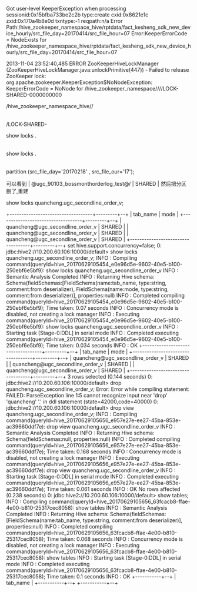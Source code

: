 Got user-level KeeperException when processing sessionid:0x15bfba733be2c2b type:create cxid:0x8621e1c zxid:0x170a4b8e0d txntype:-1 reqpath:n/a Error Path:/hive_zookeeper_namespace_hive/rptdata/fact_kesheng_sdk_new_device_hourly/src_file_day=20170414/src_file_hour=07 Error:KeeperErrorCode = NodeExists for /hive_zookeeper_namespace_hive/rptdata/fact_kesheng_sdk_new_device_hourly/src_file_day=20170414/src_file_hour=07






2013-11-04 23:52:40,485 ERROR ZooKeeperHiveLockManager (ZooKeeperHiveLockManager.java:unlockPrimitive(447)) - Failed to release ZooKeeper lock:
org.apache.zookeeper.KeeperException$NoNodeException: KeeperErrorCode = NoNode for /hive_zookeeper_namespace/<hiveDBName>/<Table>/<PARTITION>/LOCK-SHARED-0000000000


/hive_zookeeper_namespace_hive/<hiveDBName>/<Table>/LOCK-SHARED-



show locks <hiveDBName>.<Table>

show locks <hiveDBName>.<Table> partition (src_file_day='20170218' , src_file_our='17'); 

可以看到 
| <hiveDBName>@ugc_90103_bossmonthorderlog_test@<PARTITION>/<PARTITION> | SHARED     |
然后把分区删了,重建



show locks quancheng.ugc_secondline_order_v;

+-----------------------------------+---------+--+
|             tab_name              |  mode   |
+-----------------------------------+---------+--+
| quancheng@ugc_secondline_order_v  | SHARED  |
| quancheng@ugc_secondline_order_v  | SHARED  |
| quancheng@ugc_secondline_order_v  | SHARED  |
+-----------------------------------+---------+--+
set hive.support.concurrency=false;
0: jdbc:hive2://10.200.60.106:10000/default> show locks quancheng.ugc_secondline_order_v;
INFO  : Compiling command(queryId=hive_20170629105454_e0e96d5e-9602-40e5-b100-250ebf6e5bf9): show locks quancheng.ugc_secondline_order_v
INFO  : Semantic Analysis Completed
INFO  : Returning Hive schema: Schema(fieldSchemas:[FieldSchema(name:tab_name, type:string, comment:from deserializer), FieldSchema(name:mode, type:string, comment:from deserializer)], properties:null)
INFO  : Completed compiling command(queryId=hive_20170629105454_e0e96d5e-9602-40e5-b100-250ebf6e5bf9); Time taken: 0.07 seconds
INFO  : Concurrency mode is disabled, not creating a lock manager
INFO  : Executing command(queryId=hive_20170629105454_e0e96d5e-9602-40e5-b100-250ebf6e5bf9): show locks quancheng.ugc_secondline_order_v
INFO  : Starting task [Stage-0:DDL] in serial mode
INFO  : Completed executing command(queryId=hive_20170629105454_e0e96d5e-9602-40e5-b100-250ebf6e5bf9); Time taken: 0.034 seconds
INFO  : OK
+-----------------------------------+---------+--+
|             tab_name              |  mode   |
+-----------------------------------+---------+--+
| quancheng@ugc_secondline_order_v  | SHARED  |
| quancheng@ugc_secondline_order_v  | SHARED  |
| quancheng@ugc_secondline_order_v  | SHARED  |
+-----------------------------------+---------+--+
3 rows selected (0.144 seconds)
0: jdbc:hive2://10.200.60.106:10000/default> drop quancheng.ugc_secondline_order_v;
Error: Error while compiling statement: FAILED: ParseException line 1:5 cannot recognize input near 'drop' 'quancheng' '.' in ddl statement (state=42000,code=40000)
0: jdbc:hive2://10.200.60.106:10000/default> drop view quancheng.ugc_secondline_order_v;
INFO  : Compiling command(queryId=hive_20170629105656_e957e27e-ee27-45ba-853e-ac39660ddf7e): drop view quancheng.ugc_secondline_order_v
INFO  : Semantic Analysis Completed
INFO  : Returning Hive schema: Schema(fieldSchemas:null, properties:null)
INFO  : Completed compiling command(queryId=hive_20170629105656_e957e27e-ee27-45ba-853e-ac39660ddf7e); Time taken: 0.168 seconds
INFO  : Concurrency mode is disabled, not creating a lock manager
INFO  : Executing command(queryId=hive_20170629105656_e957e27e-ee27-45ba-853e-ac39660ddf7e): drop view quancheng.ugc_secondline_order_v
INFO  : Starting task [Stage-0:DDL] in serial mode
INFO  : Completed executing command(queryId=hive_20170629105656_e957e27e-ee27-45ba-853e-ac39660ddf7e); Time taken: 0.061 seconds
INFO  : OK
No rows affected (0.238 seconds)
0: jdbc:hive2://10.200.60.106:10000/default> show tables;
INFO  : Compiling command(queryId=hive_20170629105656_63fcacb8-ffae-4e00-b810-25317cec8058): show tables
INFO  : Semantic Analysis Completed
INFO  : Returning Hive schema: Schema(fieldSchemas:[FieldSchema(name:tab_name, type:string, comment:from deserializer)], properties:null)
INFO  : Completed compiling command(queryId=hive_20170629105656_63fcacb8-ffae-4e00-b810-25317cec8058); Time taken: 0.068 seconds
INFO  : Concurrency mode is disabled, not creating a lock manager
INFO  : Executing command(queryId=hive_20170629105656_63fcacb8-ffae-4e00-b810-25317cec8058): show tables
INFO  : Starting task [Stage-0:DDL] in serial mode
INFO  : Completed executing command(queryId=hive_20170629105656_63fcacb8-ffae-4e00-b810-25317cec8058); Time taken: 0.1 seconds
INFO  : OK
+-----------+--+
| tab_name  |
+-----------+--+
+-----------+--+